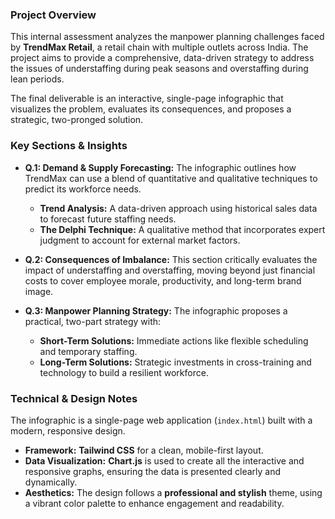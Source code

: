 ### Project Overview

This internal assessment analyzes the manpower planning challenges faced by **TrendMax Retail**, a retail chain with multiple outlets across India. The project aims to provide a comprehensive, data-driven strategy to address the issues of understaffing during peak seasons and overstaffing during lean periods.

The final deliverable is an interactive, single-page infographic that visualizes the problem, evaluates its consequences, and proposes a strategic, two-pronged solution.

### Key Sections & Insights

* **Q.1: Demand & Supply Forecasting:** The infographic outlines how TrendMax can use a blend of quantitative and qualitative techniques to predict its workforce needs.
    * **Trend Analysis:** A data-driven approach using historical sales data to forecast future staffing needs.
    * **The Delphi Technique:** A qualitative method that incorporates expert judgment to account for external market factors.

* **Q.2: Consequences of Imbalance:** This section critically evaluates the impact of understaffing and overstaffing, moving beyond just financial costs to cover employee morale, productivity, and long-term brand image.

* **Q.3: Manpower Planning Strategy:** The infographic proposes a practical, two-part strategy with:
    * **Short-Term Solutions:** Immediate actions like flexible scheduling and temporary staffing.
    * **Long-Term Solutions:** Strategic investments in cross-training and technology to build a resilient workforce.

### Technical & Design Notes

The infographic is a single-page web application (`index.html`) built with a modern, responsive design.

* **Framework:** **Tailwind CSS** for a clean, mobile-first layout.
* **Data Visualization:** **Chart.js** is used to create all the interactive and responsive graphs, ensuring the data is presented clearly and dynamically.
* **Aesthetics:** The design follows a **professional and stylish** theme, using a vibrant color palette to enhance engagement and readability.

